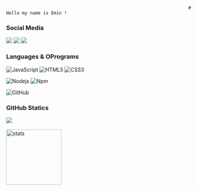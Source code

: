                                                                          #  Hello my name is Emin !

### Social Media
<p align="left">
   <a href="https://discord.com/users/685560149381087248" target"blank_"><img src="https://img.shields.io/badge/discord%20-7289DA.svg?&style=for-the-badge&logo=discord&logoColor=white"></a>
   <a href="https://instagram.com/muhammedeminbiyikci" target"blank_"><img src="https://img.shields.io/badge/INSTAGRAM%20-DC3175.svg?&style=for-the-badge&logo=instagram&logoColor=white"></a>
   <a href="https://github.com/eminexedev" target"blank_"><img src="https://img.shields.io/badge/GitHub%20-191717.svg?&style=for-the-badge&logo=github&logoColor=white"></a>
</p>



### Languages & OPrograms
![JavaScript](https://img.shields.io/badge/-JavaScript-%23F7DF1C?style=flat-square&logo=javascript&logoColor=000000&color=%23FFCE5A)
![HTML5](https://img.shields.io/badge/-HTML5-%23E44D27?style=flat-square&logo=html5&logoColor=ffffff)
![CSS3](https://img.shields.io/badge/-CSS3-%231572B6?style=flat-square&logo=css3)


![Nodejs](https://img.shields.io/badge/-Nodejs-339933?style=flat-square&logo=Node.js&logoColor=ffffff)
![Npm](https://img.shields.io/badge/-npm-CB3837?style=flat-square&logo=npm)

![GitHub](https://img.shields.io/badge/-GitHub-181717?style=flat-square&logo=github)



### GitHub Statics
<p align="left">
   <img src="https://github-readme-stats.vercel.app/api/top-langs/?username=eminexedev&theme=dark&count_private=true&show_icons=true&hide_border=true" />
   <br><br>
   <img src="https://github-readme-stats.vercel.app/api?username=eminexedev&count_private=true&show_icons=true&theme=dark&hide_border=true" width="%100" height="150px" alt="stats" />
</p>
